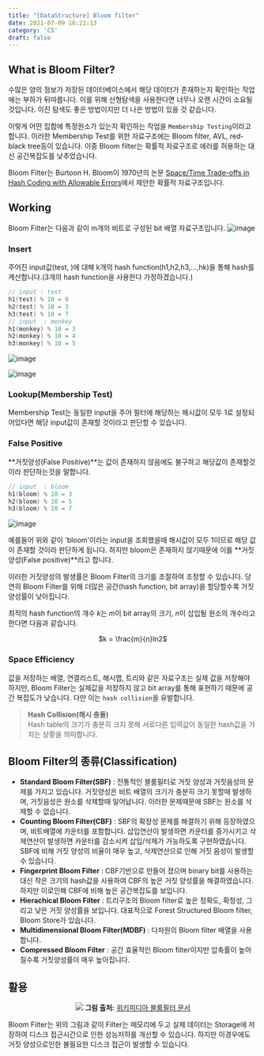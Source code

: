 ```yaml
---
title: "[DataStructure] Bloom filter"
date: 2021-07-09 16:21:13
category: 'CS'
draft: false
---
```


## What is Bloom Filter?
수많은 양의 정보가 저장된 데이터베이스에서 해당 데이터가 존재하는지 확인하는 작업에는 부하가 뒤따릅니다. 이를 위해 선형탐색을 사용한다면 너무나 오랜 시간이 소요될 것입니다. 이진 탐색도 좋은 방법이지만 더 나은 방법이 있을 것 같습니다.

이렇게 어떤 집합에 특정원소가 있는지 확인하는 작업을 `Membership Testing`이라고 합니다. 이러한 Membership Test를 위한 자료구조에는 Bloom filter, AVL, red-black tree등이 있습니다. 이중 Bloom filter는 확률적 자료구조로 에러를 허용하는 대신 공간복잡도를 낮추었습니다.

Bloom Filter는 Burtoon H. Bloom이 1970년의 논문 [Space/Time Trade-offs in Hash Coding with Allowable Errors](https://doi.org/10.1145/362686.362692)에서 제안한 확률적 자료구조입니다.

## Working

Bloom Filter는 다음과 같이 m개의 비트로 구성된 bit 배열 자료구조입니다.
![image](https://user-images.githubusercontent.com/28651727/125014874-6d226e80-e0a9-11eb-8069-1ef794123ea3.png)

### Insert
주어진 input값(test, )에 대해 k개의 hash function(h1,h2,h3,...,hk)을 통해 hash를 계산합니다.(3개의 hash function을 사용한다 가정하겠습니다.)

```cpp
// input : test
h1(test) % 10 = 0
h2(test) % 10 = 3
h3(test) % 10 = 7
// input  : monkey 
h1(monkey) % 10 = 3
h2(monkey) % 10 = 4
h3(monkey) % 10 = 5
```
![image](https://user-images.githubusercontent.com/28651727/125014940-8b886a00-e0a9-11eb-9cc4-b9ec22a9f59b.png)

![image](https://user-images.githubusercontent.com/28651727/125015064-bd013580-e0a9-11eb-89a4-b61b4c2b3240.png)

### Lookup(Membership Test)

Membership Test는 동일한 input을 주어 필터에 해당하는 해시값이 모두 1로 설정되어있다면 해당 input값이 존재할 것이라고 판단할 수 있습니다. 

### False Positive

**거짓양성(False Positive)**는 값이 존재하지 않음에도 불구하고 해당값이 존재할것이라 판단하는것을 말합니다.

```cpp
// input  : bloom
h1(bloom) % 10 = 3
h2(bloom) % 10 = 5
h3(bloom) % 10 = 7
```

![image](https://user-images.githubusercontent.com/28651727/125017529-4b77b600-e0ae-11eb-8a21-b0f655c2204b.png)

예를들어 위와 같이 'bloom'이라는 input을 조회했을때 해시값이 모두 1이므로 해당 값이 존재할 것이라 판단하게 됩니다. 하지만 bloom은 존재하지 않기때문에 이를 **거짓양성(False positive)**라고 합니다. 

이러한 거짓양성의 발생률은 Bloom Filter의 크기를 조절하여 조정할 수 있습니다. 당연히 Bloom Filter를 위해 더많은 공간(hash function, bit array)을 할당할수록 거짓양성률이 
낮아집니다. 

최적의 hash function의 개수 $k$는 $m$이 bit array의 크기, $n$이 삽입될 원소의 개수라고 한다면 다음과 같습니다.

<div align=center>
$k = \frac{m}{n}ln2$
</div>

### Space Efficiency
값을 저장하는 배열, 연결리스트, 해시맵, 트리와 같은 자료구조는 실제 값을 저장해야 하지만, Bloom Filter는 실제값을 저장하지 않고 bit array를 통해 표현하기 때문에 공간 복잡도가 낮습니다. 다만 이는 `hash collision`을 유발합니다.

> **Hash Collision(해시 충돌)**  
> Hash table의 크기가 충분히 크지 못해 서로다른 입력값이 동일한 hash값을 가지는 상황을 의미합니다.

## Bloom Filter의 종류(Classification)

- **Standard Bloom Filter(SBF)** : 전통적인 블룸필터로 거짓 양성과 거짓음성의 문제를 가지고 있습니다. 거짓양성은 비트 배열의 크기가 충분히 크기 못할때 발생하며, 거짓음성은 원소를 삭제할때 일어납니다. 이러한 문제때문에 SBF는 원소를 삭제할 수 없습니다. 
- **Counting Bloom Filter(CBF)** : SBF의 확장성 문제를 해결하기 위해 등장하였으며, 비트배열에 카운터를 포함합니다. 삽입연산이 발생하면 카운터를 증가시키고 삭제연산이 발생하면 카운터를 감소시켜 삽입/삭제가 가능하도록 구현하였습니다. SBF에 비해 거짓 양성의 비율이 매우 높고, 삭제연산으로 인해 거짓 음성이 발생할 수 있습니다.
- **Fingerprint Bloom Filter** : CBF기반으로 만들어 졌으며 binary bit를 사용하는 대신 작은 크기의 hash값을 사용하여 CBF의 높은 거짓 양성률을 해결하였습니다. 하지만 이로인해 CBF에 비해 높은 공간복잡도를 보입니다.
- **Hierachical Bloom Filter** : 트리구조의 Bloom filter로 높은 정확도, 확정성, 그리고 낮은 거짓 양성률을 보입니다. 대표적으로 Forest Structured Bloom filter, Bloom Store가 있습니다. 
- **Multidimensional Bloom Filter(MDBF)** : 다차원의 Bloom filter 배열을 사용합니다.
- **Compressed Bloom Filter** : 공간 효율적인 Bloom filter이지만 압축률이 높아질수록 거짓양성률이 매우 높아집니다.

## 활용

<div align=center>
  <img src="https://user-images.githubusercontent.com/28651727/125037029-a3beb000-e0ce-11eb-888b-f1be9063af19.png">
  <b>그림 출처:</b> <a href="https://en.wikipedia.org/wiki/Bloom_filter">위키피디아 블룸필터 문서</a>
</div>

Bloom Filter는 위의 그림과 같이 Filter는 메모리에 두고 실제 데이터는 Storage에 저장하여 디스크 접근시간으로 인한 성능저하를 개선할 수 있습니다. 하지만 이경우에도 거짓 양성으로인한 불필요한 디스크 접근이 발생할 수 있습니다. 